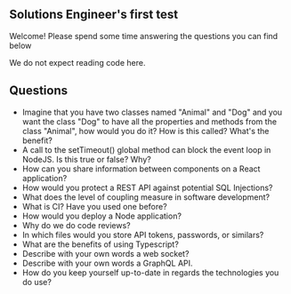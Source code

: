 ## Solutions Engineer's first test
Welcome! Please spend some time answering the questions you can find below

We do not expect reading code here.
## Questions
* Imagine that you have two classes named "Animal" and "Dog" and you want the class "Dog" to have all the properties and methods from the class "Animal", how would you do it? How is this called? What's the benefit?
* A call to the setTimeout() global method can block the event loop in NodeJS. Is this true or false? Why?
* How can you share information between components on a React application? 
* How would you protect a REST API against potential SQL Injections?
* What does the level of coupling measure in software development?
* What is CI? Have you used one before?
* How would you deploy a Node application?
* Why do we do code reviews?
* In which files would you store API tokens, passwords, or similars?
* What are the benefits of using Typescript?
* Describe with your own words a web socket?
* Describe with your own words a GraphQL API.
* How do you keep yourself up-to-date in regards the technologies you do use?